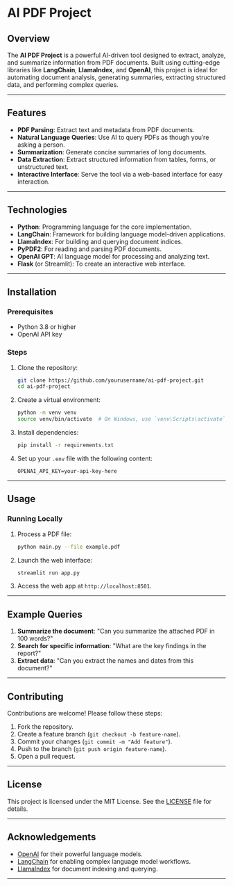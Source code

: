# AI PDF Project

## Overview
The **AI PDF Project** is a powerful AI-driven tool designed to extract, analyze, and summarize information from PDF documents. Built using cutting-edge libraries like **LangChain**, **LlamaIndex**, and **OpenAI**, this project is ideal for automating document analysis, generating summaries, extracting structured data, and performing complex queries.

---

## Features
- **PDF Parsing**: Extract text and metadata from PDF documents.
- **Natural Language Queries**: Use AI to query PDFs as though you’re asking a person.
- **Summarization**: Generate concise summaries of long documents.
- **Data Extraction**: Extract structured information from tables, forms, or unstructured text.
- **Interactive Interface**: Serve the tool via a web-based interface for easy interaction.

---

## Technologies
- **Python**: Programming language for the core implementation.
- **LangChain**: Framework for building language model-driven applications.
- **LlamaIndex**: For building and querying document indices.
- **PyPDF2**: For reading and parsing PDF documents.
- **OpenAI GPT**: AI language model for processing and analyzing text.
- **Flask** (or Streamlit): To create an interactive web interface.

---

## Installation

### Prerequisites
- Python 3.8 or higher
- OpenAI API key

### Steps
1. Clone the repository:
   ```bash
   git clone https://github.com/yourusername/ai-pdf-project.git
   cd ai-pdf-project
   ```

2. Create a virtual environment:
   ```bash
   python -m venv venv
   source venv/bin/activate  # On Windows, use `venv\Scripts\activate`
   ```

3. Install dependencies:
   ```bash
   pip install -r requirements.txt
   ```

4. Set up your `.env` file with the following content:
   ```
   OPENAI_API_KEY=your-api-key-here
   ```

---

## Usage

### Running Locally
1. Process a PDF file:
   ```bash
   python main.py --file example.pdf
   ```

2. Launch the web interface:
   ```bash
   streamlit run app.py
   ```

3. Access the web app at `http://localhost:8501`.

---

## Example Queries
1. **Summarize the document**: "Can you summarize the attached PDF in 100 words?"
2. **Search for specific information**: "What are the key findings in the report?"
3. **Extract data**: "Can you extract the names and dates from this document?"

---

## Contributing
Contributions are welcome! Please follow these steps:
1. Fork the repository.
2. Create a feature branch (`git checkout -b feature-name`).
3. Commit your changes (`git commit -m "Add feature"`).
4. Push to the branch (`git push origin feature-name`).
5. Open a pull request.

---

## License
This project is licensed under the MIT License. See the [LICENSE](LICENSE) file for details.

---

## Acknowledgements
- [OpenAI](https://openai.com/) for their powerful language models.
- [LangChain](https://docs.langchain.com/) for enabling complex language model workflows.
- [LlamaIndex](https://gpt-index.readthedocs.io/) for document indexing and querying.

---

